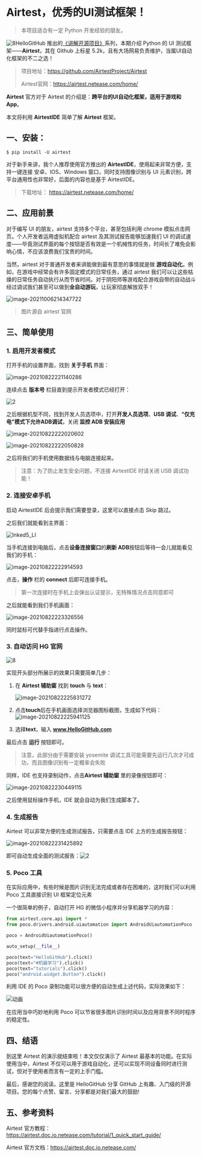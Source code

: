 # Airtest，优秀的UI测试框架！

> 本项目适合有一定 Python 开发经验的朋友。



![8](./images/8.png)HelloGitHub 推出的[《讲解开源项目》](https://github.com/HelloGitHub-Team/Article)系列，本期介绍 Python 的 UI 测试框架——**Airtest**，其在 Github 上标星 5.2k，且有大场网易负责维护，当属UI自动化框架的不二之选！

> 项目地址：https://github.com/AirtestProject/Airtest
>
> Airtest官网：https://airtest.netease.com/home/

**Airtest** 官方对于 Airtest 的介绍是：**跨平台的UI自动化框架，适用于游戏和 App**。

本文将利用 **AirtestIDE** 简单了解 **Airtest** 框架。

## 一、安装：

```shell
$ pip install -U airtest
```

对于新手来讲，我个人推荐使用官方推出的 **AirtestIDE**，使用起来非常方便，支持一键连接 安卓、IOS、Windows 窗口，同时支持图像识别与 UI 元素识别，跨平台通用性也非常好，后面的内容也是基于 AirtestIDE。

> 下载地址： https://airtest.netease.com/home/

## 二、应用前景

对于编写 UI 的朋友，airtest 支持多个平台，甚至包括利用 chrome 模拟点击网页。个人开发者运用虚拟机配合 airtest 及其测试报告能够加速我们 UI 的调试速度——毕竟测试界面的每个按钮是否有效是一个机械性的任务，时间长了难免会影响心情，不应该浪费我们宝贵的时间。

当然，airtest 对于普通开发者来讲能做到最有意思的事情就是做 **游戏自动化**。例如，在游戏中经常会有许多固定模式的日常任务，通过 airtest 我们可以让这些枯燥的日常任务自动执行从而节省时间。对于阴阳师等游戏配合游戏自带的自动战斗经过调试我们甚至可以做到**全自动游玩**，让玩家彻底解放双手！

![image-20211006214347722](images/15.png)

> 图片源自 airtest 官网



## 三、简单使用

### 1. 启用开发者模式

打开手机的设置界面，找到 **关于手机** 界面：

![image-20210822221140286](./images/1.png)



连续点击 **版本号** 栏目直到提示开发者模式已经打开：

![2](./images/2.gif)



之后根据机型不同，找到开发人员选项中，打开**开发人员选项**、**USB 调试**、**“仅充电”模式下允许ADB调试**，关闭 **监控 ADB 安装应用**

![image-20210822222020602](./images/3.png)

![image-20210822222050828](./images/4.png)

之后将我们的手机使用数据线与电脑连接起来。

> 注意：为了防止发生安全问题，不连接 AirtestIDE 时请关闭 USB 调试功能！

### 2. 连接安卓手机

启动 AirtestIDE 后会提示我们需要登录，这里可以直接点击 Skip 跳过。

之后我们就能看到主界面：

![Inked5_LI](./images/5.png)

当手机连接到电脑后，点击**设备连接窗口**的**刷新 ADB**按钮后等待一会儿就能看见我们的手机：

![image-20210822222914593](./images/6.png)

点击，**操作** 栏的 **connect** 后即可连接手机。

> 第一次连接时在手机上会弹出认证提示，无特殊情况点击同意即可

之后就能看到我们手机画面：

![image-20210822223326556](./images/7.png)

同时鼠标可代替手指进行点击操作。

### 3. 自动访问 HG 官网

![8](./images/8.png)

实现开头部分所展示的效果只需要简单几步：

1. 在 **Airtest 辅助窗** 找到 **touch** 与 **text**：

   ![image-20210822225831272](./images/9.png)

2. 点击**touch**后在手机画面选择浏览器图标截图，生成如下代码：![image-20210822225941125](./images/10.png)

4. 选择**text**，输入 **www.HelloGitHub.com**

最后点击 **运行** 按钮即可。

> 注意，此部分由于需要安装 yosemite 调试工具可能需要先运行几次才可成功，而且图像识别有一定概率会失败

同样，IDE 也支持录制动作，点击**Airtest 辅助窗** 里的录像按钮即可：

![image-20210822230449115](./images/11.png)

之后使用鼠标操作手机，IDE 就会自动为我们生成脚本了。

### 4. 生成报告

Airtest 可以非常方便的生成测试报告，只需要点击 IDE 上方的生成报告按钮：

![image-20210822231425892](./images/12.png)

即可自动生成全面的测试报告：![2](./images/13.png)

### 5. Poco 工具

在实际应用中，有些时候是图片识别无法完成或者存在困难的，这时我们可以利用 Poco 工具直接识别 UI 框架定位元素

一个很简单的例子，自动打开 HG 的微信小程序并分享机器学习的内容：

```python
from airtest.core.api import *
from poco.drivers.android.uiautomation import AndroidUiautomationPoco

poco = AndroidUiautomationPoco()

auto_setup(__file__)

poco(text="HelloGitHub").click()
poco(text="#机器学习").click()
poco(text="tutorials").click()
poco("android.widget.Button").click()
```

利用 IDE 的 Poco 录制功能可以很方便的自动生成上述代码，实际效果如下：

![动画](images/14.gif)

在应用当中巧妙地利用 Poco 可以节省很多图片识别时间以及应用背景不同时程序的稳定性。

## 四、结语

到这里 Airtest 的演示就结束啦！本文仅仅演示了 Airtest 最基本的功能。在实际使用当中，Airtest 不仅可以用于游戏自动化，还可以实现不同设备同时进行测试，但对于使用者而言有一定的上手门槛。

最后，感谢您的阅读。这里是 HelloGitHub 分享 GitHub 上有趣、入门级的开源项目。您的每个点赞、留言、分享都是对我们最大的鼓励!

## 五、参考资料

Airtest 官方教程：https://airtest.doc.io.netease.com/tutorial/1_quick_start_guide/

Airtest 官方文档：https://airtest.doc.io.netease.com/